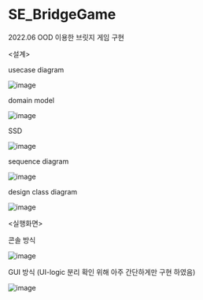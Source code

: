 # SE_BridgeGame
2022.06 OOD 이용한 브릿지 게임 구현

<설계>

usecase diagram

![image](https://user-images.githubusercontent.com/87148580/177131054-55169d1f-7fe2-4a6f-b4a3-54d80249200d.png)

domain model

![image](https://user-images.githubusercontent.com/87148580/177131069-29e1fbc2-bc29-45f0-82dc-1ef7bccf9f9d.png)

SSD

![image](https://user-images.githubusercontent.com/87148580/177131100-9e252089-61cd-4824-b985-7bde69c62051.png)

sequence diagram

![image](https://user-images.githubusercontent.com/87148580/177131139-17639107-c397-4684-8988-806e76e5601f.png)

design class diagram

![image](https://user-images.githubusercontent.com/87148580/177131171-5425e3cf-3dd9-415a-a7e2-a1ade68817ae.png)


<실행화면>

콘솔 방식

![image](https://user-images.githubusercontent.com/87148580/177131889-662f5eb0-55b6-45f7-888f-03265061d69b.png)

GUI 방식 (UI-logic 분리 확인 위해 아주 간단하게만 구현 하였음)

![image](https://user-images.githubusercontent.com/87148580/177131944-12ca3e61-74bb-4d60-834d-a4fdcd3eadbd.png)
